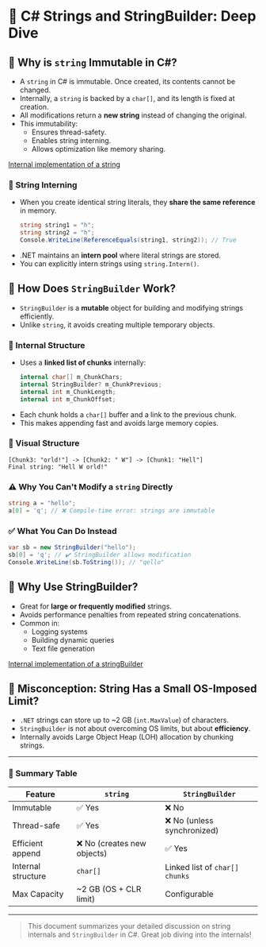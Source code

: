 # 📘 C# Strings and StringBuilder: Deep Dive

## 🧵 Why is `string` Immutable in C#?

- A `string` in C# is immutable. Once created, its contents cannot be changed.
- Internally, a `string` is backed by a `char[]`, and its length is fixed at creation.
- All modifications return a **new string** instead of changing the original.
- This immutability:
  - Ensures thread-safety.
  - Enables string interning.
  - Allows optimization like memory sharing.


[Internal implementation of a string](https://source.dot.net/#System.Private.CoreLib/src/libraries/System.Private.CoreLib/src/System/String.cs,8281103e6f23cb5c)



### 🔗 String Interning

- When you create identical string literals, they **share the same reference** in memory.
  ```csharp
  string string1 = "h";
  string string2 = "h";
  Console.WriteLine(ReferenceEquals(string1, string2)); // True
  ```
- .NET maintains an **intern pool** where literal strings are stored.
- You can explicitly intern strings using `string.Intern()`.

## 🧰 How Does `StringBuilder` Work?

- `StringBuilder` is a **mutable** object for building and modifying strings efficiently.
- Unlike `string`, it avoids creating multiple temporary objects.

### 🧱 Internal Structure

- Uses a **linked list of chunks** internally:
  ```csharp
  internal char[] m_ChunkChars;
  internal StringBuilder? m_ChunkPrevious;
  internal int m_ChunkLength;
  internal int m_ChunkOffset;
  ```
- Each chunk holds a `char[]` buffer and a link to the previous chunk.
- This makes appending fast and avoids large memory copies.

### 🧠 Visual Structure

```
[Chunk3: "orld!"] -> [Chunk2: " W"] -> [Chunk1: "Hell"]
Final string: "Hell W orld!"
```

### ⚠️ Why You Can't Modify a `string` Directly

```csharp
string a = "hello";
a[0] = 'q'; // ❌ Compile-time error: strings are immutable
```

### ✅ What You Can Do Instead

```csharp
var sb = new StringBuilder("hello");
sb[0] = 'q'; // ✔️ StringBuilder allows modification
Console.WriteLine(sb.ToString()); // "qello"
```

## 📌 Why Use StringBuilder?

- Great for **large or frequently modified** strings.
- Avoids performance penalties from repeated string concatenations.
- Common in:
  - Logging systems
  - Building dynamic queries
  - Text file generation
 
[Internal implementation of a stringBuilder](https://source.dot.net/#System.Private.CoreLib/src/libraries/System.Private.CoreLib/src/System/Text/StringBuilder.cs,adf60ee46ebd299f)

## 🚫 Misconception: String Has a Small OS-Imposed Limit?

- `.NET` strings can store up to ~2 GB (`int.MaxValue`) of characters.
- `StringBuilder` is not about overcoming OS limits, but about **efficiency**.
- Internally avoids Large Object Heap (LOH) allocation by chunking strings.

---

### 🧾 Summary Table

| Feature           | `string`                    | `StringBuilder`                 |
|-------------------|-----------------------------|----------------------------------|
| Immutable         | ✅ Yes                       | ❌ No                            |
| Thread-safe       | ✅ Yes                       | ❌ No (unless synchronized)     |
| Efficient append  | ❌ No (creates new objects) | ✅ Yes                          |
| Internal structure| `char[]`                    | Linked list of `char[] chunks` |
| Max Capacity      | ~2 GB (OS + CLR limit)      | Configurable                    |

---

> This document summarizes your detailed discussion on string internals and `StringBuilder` in C#. Great job diving into the internals!
